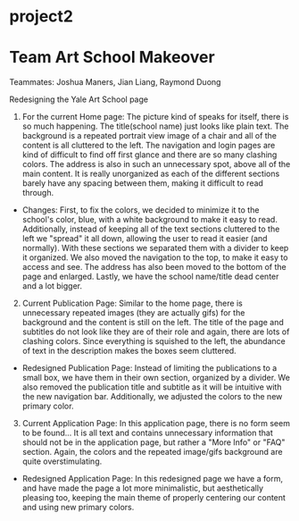 # project2
# Team Art School Makeover 
Teammates: Joshua Maners, Jian Liang, Raymond Duong

Redesigning the Yale Art School page

1. For the current Home page: 
The picture kind of speaks for itself, there is so much happening. The title(school name) just looks like plain text. The background is a repeated portrait view image of a chair and all of the content is all cluttered to the left. The navigation and login pages are kind of difficult to find off first glance and there are so many clashing colors. The address is also in such an unnecessary spot, above all of the main content. It is really unorganized as each of the different sections barely have any spacing between them, making it difficult to read through.
- Changes: First, to fix the colors, we decided to minimize it to the school's color, blue, with a white background to make it easy to read. Additionally, instead of keeping all of the text sections cluttered to the left we "spread" it all down, allowing the user to read it easier (and normally). With these sections we separated them with a divider to keep it organized. We also moved the navigation to the top, to make it easy to access and see. The address has also been moved to the bottom of the page and enlarged. Lastly, we have the school name/title dead center and a lot bigger.

2. Current Publication Page:
Similar to the home page, there is unnecessary repeated images (they are actually gifs) for the background and the content is still on the left. The title of the page and subtitles do not look like they are of their role and again, there are lots of clashing colors. Since everything is squished to the left, the abundance of text in the description makes the boxes seem cluttered.
- Redesigned Publication Page: Instead of limiting the publications to a small box, we have them in their own section, organized by a divider. We also removed the publication title and subtitle as it will be intuitive with the new navigation bar. Additionally, we adjusted the colors to the new primary color. 

3. Current Application Page:
In this application page, there is no form seem to be found... It is all text and contains unnecessary information that should not be in the application page, but rather a "More Info" or "FAQ" section. Again, the colors and the repeated image/gifs background are quite overstimulating.
- Redesigned Application Page: In this redesigned page we have a form, and have made the page a lot more minimalistic, but aesthetically pleasing too, keeping the main theme of properly centering our content and using new primary colors. 
